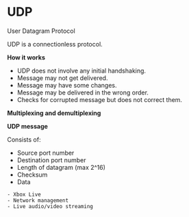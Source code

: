 # UDP

User Datagram Protocol

UDP is a connectionless protocol.

**How it works**

- UDP does not involve any initial handshaking.
- Message may not get delivered.
- Message may have some changes.
- Message may be delivered in the wrong order.
- Checks for corrupted message but does not correct them.

**Multiplexing and demultiplexing**

**UDP message**

Consists of:

- Source port number
- Destination port number
- Length of datagram (max 2^16)
- Checksum
- Data

```admonish faq title="Who uses UDP?"
- Xbox Live
- Network management
- Live audio/video streaming
```
